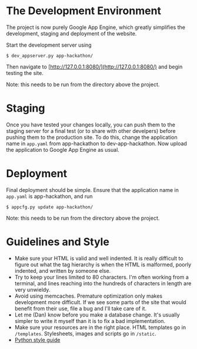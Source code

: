 The Development Environment
===========================

The project is now purely Google App Engine, which greatly simplifies the
development, staging and deployment of the website.

Start the development server using

    $ dev_appserver.py app-hackathon/

Then navigate to [http://127.0.0.1:8080/](http://127.0.0.1:8080/) and begin
testing the site.

Note: this needs to be run from the directory above the project.

Staging
=======

Once you have tested your changes locally, you can push them to the staging
server for a final test (or to share with other develpers) before pushing them
to the production site. To do this, change the application name in `app.yaml`
from app-hackathon to dev-app-hackathon. Now upload the application to Google
App Engine as usual.

Deployment
==========

Final deployment should be simple. Ensure that the application name in
`app.yaml` is app-hackathon, and run

    $ appcfg.py update app-hackathon/

Note: this needs to be run from the directory above the project.

Guidelines and Style
====================
* Make sure your HTML is valid and well indented. It is really difficult to
  figure out what the tag hierarchy is when the HTML is malformed, poorly
  indented, and written by someone else.
* Try to keep your lines limited to 80 characters. I'm often working from a
  terminal, and lines reaching into the hundreds of characters in length are
  very unwieldy.
* Avoid using memcaches. Premature optimization only makes development more
  difficult. If we see some parts of the site that would benefit from their use,
  file a bug and I'll take care of it.
* Let me (Dan) know before you make a database change. It's usually simpler to
  write it myself than it is to fix a bad implementation.
* Make sure your resources are in the right place. HTML templates go in
  `/templates`. Stylesheets, images and scripts go in `/static`.
* [Python style guide](http://www.python.org/dev/peps/pep-0008/)